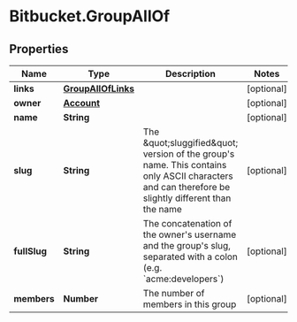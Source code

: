 # Bitbucket.GroupAllOf

## Properties

Name | Type | Description | Notes
------------ | ------------- | ------------- | -------------
**links** | [**GroupAllOfLinks**](GroupAllOfLinks.md) |  | [optional] 
**owner** | [**Account**](Account.md) |  | [optional] 
**name** | **String** |  | [optional] 
**slug** | **String** | The \&quot;sluggified\&quot; version of the group&#39;s name. This contains only ASCII characters and can therefore be slightly different than the name | [optional] 
**fullSlug** | **String** | The concatenation of the owner&#39;s username and the group&#39;s slug, separated with a colon (e.g. &#x60;acme:developers&#x60;)  | [optional] 
**members** | **Number** | The number of members in this group | [optional] 


